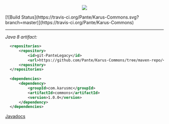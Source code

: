 <p align = "center">
  <img src = "http://i.imgur.com/hlLPWau.jpg"/>
</p>
[![Build Status](https://travis-ci.org/Pante/Karus-Commons.svg?branch=master)](https://travis-ci.org/Pante/Karus-Commons)

***
_Java 8 artifact:_
```XML
  <repositories>
      <repository>
          <id>git-PanteLegacy</id>
          <url>https://github.com/Pante/Karus-Commons/tree/maven-repo/</url>
      <repository>
  </repositories>
  
  <dependencies>
      <dependency>
          <groupId>com.karusmc</groupId>
          <artifactId>commons</artifactId>
          <version>1.0.0</version>
      </dependency>
  </dependencies>
```

<a href = "https://pante.github.io/Karus-Commons/">Javadocs</a> 
